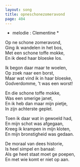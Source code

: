 ```yaml
---
layout: song
title: opneschonezomeravond
page: 404
---
```


* melodie : Clementine *  

Op ne schone zomeravond,  
Ging ik wandelen in het bos,   
Met een schone toffe mokke,  
En ik deed haar bloeske los.  

Ik begon daar maar te woelen,  
Op zoek naar een borst,  
Maar wat vind ik in haar bloeske,  
Godverdomme, 't was een worst!  

En die schone toffe mokke,  
Was een smerige janet,  
En ik heb dan maar mijn pietje,  
In zijn achterste geplet.  

Toen ik daar wat in gewoeld had,  
En mijn schot was afgegaan,  
Kreeg ik krampen in mijn kloten,  
En mijn bronstigheid was gedaan.  

De moraal van dees historie,  
Is heel simpel en banaal:  
Als ge heet staat moet ge poepen,  
En met wie komt er niet op aan.  
